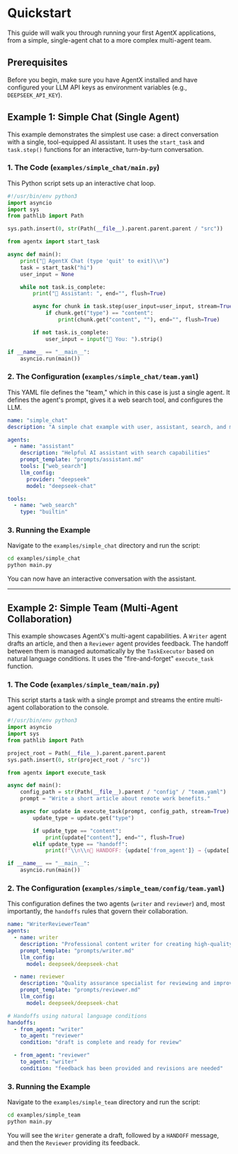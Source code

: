 # Quickstart

This guide will walk you through running your first AgentX applications, from a simple, single-agent chat to a more complex multi-agent team.

## Prerequisites

Before you begin, make sure you have AgentX installed and have configured your LLM API keys as environment variables (e.g., `DEEPSEEK_API_KEY`).

## Example 1: Simple Chat (Single Agent)

This example demonstrates the simplest use case: a direct conversation with a single, tool-equipped AI assistant. It uses the `start_task` and `task.step()` functions for an interactive, turn-by-turn conversation.

### 1. The Code (`examples/simple_chat/main.py`)

This Python script sets up an interactive chat loop.

```python
#!/usr/bin/env python3
import asyncio
import sys
from pathlib import Path

sys.path.insert(0, str(Path(__file__).parent.parent.parent / "src"))

from agentx import start_task

async def main():
    print("🤖 AgentX Chat (type 'quit' to exit)\\n")
    task = start_task("hi")
    user_input = None

    while not task.is_complete:
        print("🤖 Assistant: ", end="", flush=True)

        async for chunk in task.step(user_input=user_input, stream=True):
            if chunk.get("type") == "content":
                print(chunk.get("content", ""), end="", flush=True)

        if not task.is_complete:
            user_input = input("👤 You: ").strip()

if __name__ == "__main__":
    asyncio.run(main())
```

### 2. The Configuration (`examples/simple_chat/team.yaml`)

This YAML file defines the "team," which in this case is just a single agent. It defines the agent's prompt, gives it a web search tool, and configures the LLM.

```yaml
name: "simple_chat"
description: "A simple chat example with user, assistant, search, and memory"

agents:
  - name: "assistant"
    description: "Helpful AI assistant with search capabilities"
    prompt_template: "prompts/assistant.md"
    tools: ["web_search"]
    llm_config:
      provider: "deepseek"
      model: "deepseek-chat"

tools:
  - name: "web_search"
    type: "builtin"
```

### 3. Running the Example

Navigate to the `examples/simple_chat` directory and run the script:

```bash
cd examples/simple_chat
python main.py
```

You can now have an interactive conversation with the assistant.

---

## Example 2: Simple Team (Multi-Agent Collaboration)

This example showcases AgentX's multi-agent capabilities. A `Writer` agent drafts an article, and then a `Reviewer` agent provides feedback. The handoff between them is managed automatically by the `TaskExecutor` based on natural language conditions. It uses the "fire-and-forget" `execute_task` function.

### 1. The Code (`examples/simple_team/main.py`)

This script starts a task with a single prompt and streams the entire multi-agent collaboration to the console.

```python
#!/usr/bin/env python3
import asyncio
import sys
from pathlib import Path

project_root = Path(__file__).parent.parent.parent
sys.path.insert(0, str(project_root / "src"))

from agentx import execute_task

async def main():
    config_path = str(Path(__file__).parent / "config" / "team.yaml")
    prompt = "Write a short article about remote work benefits."

    async for update in execute_task(prompt, config_path, stream=True):
        update_type = update.get("type")

        if update_type == "content":
            print(update["content"], end="", flush=True)
        elif update_type == "handoff":
            print(f"\\n\\n🔄 HANDOFF: {update['from_agent']} → {update['to_agent']}\\n")

if __name__ == "__main__":
    asyncio.run(main())
```

### 2. The Configuration (`examples/simple_team/config/team.yaml`)

This configuration defines the two agents (`writer` and `reviewer`) and, most importantly, the `handoffs` rules that govern their collaboration.

```yaml
name: "WriterReviewerTeam"
agents:
  - name: writer
    description: "Professional content writer for creating high-quality articles"
    prompt_template: "prompts/writer.md"
    llm_config:
      model: deepseek/deepseek-chat

  - name: reviewer
    description: "Quality assurance specialist for reviewing and improving content"
    prompt_template: "prompts/reviewer.md"
    llm_config:
      model: deepseek/deepseek-chat

# Handoffs using natural language conditions
handoffs:
  - from_agent: "writer"
    to_agent: "reviewer"
    condition: "draft is complete and ready for review"

  - from_agent: "reviewer"
    to_agent: "writer"
    condition: "feedback has been provided and revisions are needed"
```

### 3. Running the Example

Navigate to the `examples/simple_team` directory and run the script:

```bash
cd examples/simple_team
python main.py
```

You will see the `Writer` generate a draft, followed by a `HANDOFF` message, and then the `Reviewer` providing its feedback.

